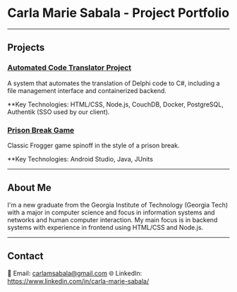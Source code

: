 # Carla Marie Sabala - Project Portfolio


---

## Projects

### [Automated Code Translator Project](Automated%20Code%20Translator%20Project)
A system that automates the translation of Delphi code to C#, including a file management interface and containerized backend.  

**Key Technologies: HTML/CSS, Node.js, CouchDB, Docker, PostgreSQL, Authentik (SSO used by our client).

### [Prison Break Game](Prison%20Break%20Game)
Classic Frogger game spinoff in the style of a prison break.

**Key Technologies: Android Studio, Java, JUnits


---

## About Me

I'm a new graduate from the Georgia Institute of Technology (Georgia Tech) with a major in computer science and focus in information systems and networks and human computer interaction. My main focus is in backend systems with experience in frontend using HTML/CSS and Node.js.


---

## Contact

📧 Email: carlamsabala@gmail.com
🌐 LinkedIn: https://www.linkedin.com/in/carla-marie-sabala/

